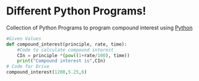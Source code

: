 # Different Python Programs!

Collection of Python Programs to program compound interest using [Python](https://thecodezine.com)

```python runnable
#Given Values
def compound_interest(principle, rate, time):
    #Code to calculate compound interest
    CIn = principle *(pow((1+rate/100), time))
    print("Compound interest is",CIn)
# Code for Drive
compound_interest(1200,5.25,6)
```

